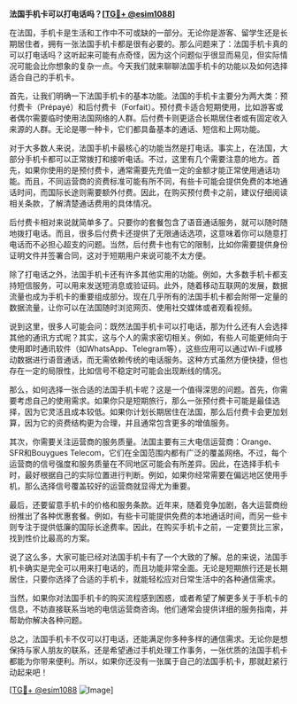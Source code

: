 **法国手机卡可以打电话吗？[[TG💪+ @esim1088](https://t.me/s/esim1088)]**

在法国，手机卡是生活和工作中不可或缺的一部分。无论你是游客、留学生还是长期居住者，拥有一张法国手机卡都是很有必要的。那么问题来了：法国手机卡真的可以打电话吗？这听起来可能有点奇怪，因为这个问题似乎很显而易见，但实际情况可能会比你想象的复杂一点。今天我们就来聊聊法国手机卡的功能以及如何选择适合自己的手机卡。

首先，让我们明确一下法国手机卡的基本功能。法国的手机卡主要分为两大类：预付费卡（Prépayé）和后付费卡（Forfait）。预付费卡适合短期使用，比如游客或者偶尔需要临时使用法国网络的人群。后付费卡则更适合长期居住者或有固定收入来源的人群。无论是哪一种卡，它们都具备基本的通话、短信和上网功能。

对于大多数人来说，法国手机卡最核心的功能当然是打电话。事实上，在法国，大部分手机卡都可以正常拨打和接听电话。不过，这里有几个需要注意的地方。首先，如果你使用的是预付费卡，通常需要先充值一定的金额才能正常使用通话功能。而且，不同运营商的资费标准可能有所不同，有些卡可能会提供免费的本地通话时间，而国际长途则需要额外付费。因此，在购买预付费卡之前，建议仔细阅读相关条款，了解清楚通话费用的具体情况。

后付费卡相对来说就简单多了。只要你的套餐包含了语音通话服务，就可以随时随地拨打电话。而且，很多后付费卡还提供了无限通话选项，这意味着你可以随意打电话而不必担心超支的问题。当然，后付费卡也有它的限制，比如你需要提供身份证明文件并签署合同，这对于短期用户来说可能不太方便。

除了打电话之外，法国手机卡还有许多其他实用的功能。例如，大多数手机卡都支持短信服务，可以用来发送短消息或验证码。此外，随着移动互联网的发展，数据流量也成为手机卡的重要组成部分。现在几乎所有的法国手机卡都会附带一定量的数据流量，让你可以在法国随时浏览网页、使用社交媒体或者观看视频。

说到这里，很多人可能会问：既然法国手机卡可以打电话，那为什么还有人会选择其他的通讯方式呢？其实，这与个人的需求密切相关。例如，有些人可能更倾向于使用即时通讯软件（如WhatsApp、Telegram等），这些应用可以通过Wi-Fi或移动数据进行语音通话，而无需依赖传统的电话服务。这种方式虽然方便快捷，但也存在一定的局限性，比如信号不稳定时可能会出现断线的情况。

那么，如何选择一张合适的法国手机卡呢？这是一个值得深思的问题。首先，你需要考虑自己的使用需求。如果你只是短期旅行，那么一张预付费卡可能是最佳选择，因为它灵活且成本较低。如果你计划长期居住在法国，那么后付费卡会更加划算，因为它的资费结构更为合理，并且通常包含更多的增值服务。

其次，你需要关注运营商的服务质量。法国主要有三大电信运营商：Orange、SFR和Bouygues Telecom，它们在全国范围内都有广泛的覆盖网络。不过，每个运营商的信号强度和服务质量在不同地区可能会有所差异。因此，在选择手机卡时，最好根据自己的实际位置进行判断。例如，如果你经常需要在偏远地区使用手机，那么选择信号覆盖较好的运营商就显得尤为重要。

最后，还要留意手机卡的价格和服务条款。近年来，随着竞争加剧，各大运营商纷纷推出了各种优惠套餐。例如，有些卡可能提供免费的本地通话时间，而另一些卡则专注于提供低廉的国际长途费率。因此，在购买手机卡之前，一定要货比三家，找到性价比最高的方案。

说了这么多，大家可能已经对法国手机卡有了一个大致的了解。总的来说，法国手机卡确实是完全可以用来打电话的，而且功能非常全面。无论是短期旅行还是长期居住，只要你选择了合适的手机卡，就能轻松应对日常生活中的各种通信需求。

当然，如果你对法国手机卡的购买流程感到困惑，或者希望了解更多关于手机卡的信息，不妨直接联系当地的电信运营商咨询。他们通常会提供详细的服务指南，并帮助你解决各种问题。

总之，法国手机卡不仅可以打电话，还能满足你多种多样的通信需求。无论你是想保持与家人朋友的联系，还是希望通过手机处理工作事务，一张优质的法国手机卡都能为你带来便利。所以，如果你还没有一张属于自己的法国手机卡，那就赶紧行动起来吧！

[[TG💪+ @esim1088](https://t.me/s/esim1088) ![Image](https://i.postimg.cc/4NQfJmqS/Snipaste-2025-05-13-00-14-12.png)]
